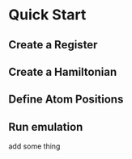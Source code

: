 # Quick Start

## Create a Register

## Create a Hamiltonian

## Define Atom Positions

## Run emulation

add some thing